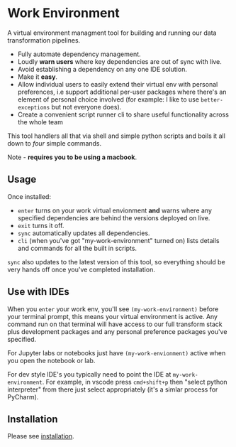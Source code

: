 
# Work Environment

A virtual environment managment tool for building and running our data transformation pipelines. 

* Fully automate dependency management.
* Loudly **warn users** where key dependencies are out of sync with live.
* Avoid establishing a dependency on any one IDE solution.
* Make it **easy**.
* Allow individual users to easily extend their virtual env with personal preferences, i.e support additional per-user packages where there's an element of personal choice involved (for example: I like to use `better-exceptions` but not everyone does).
* Create a convenient script runner cli to share useful functionality across the whole team

This tool handlers all that via shell and simple python scripts and boils it all down to _four_ simple commands.

Note - **requires you to be using a macbook**.


## Usage

Once installed:

* `enter` turns on your work virtual envionment **and** warns where any specified dependencies are behind the versions deployed on live.
* `exit` turns it off.
* `sync` automatically updates all dependencies.
* `cli` (when you've got "my-work-environment" turned on) lists details and commands for all the built in scripts.

`sync` also updates to the latest version of this tool, so everything should be very hands off once you've completed installation.

## Use with IDEs

When you `enter` your work env, you'll see `(my-work-environment)` before your terminal prompt, this means your virtual environment is active. Any command run on that terminal will have access to our full transform stack plus development packages and any personal preference packages you've specified.

For Jupyter labs or notebooks just have `(my-work-envionment)` active when you open the notebook or lab.

For dev style IDE's you typically need to point the IDE at `my-work-environment`. For example, in vscode press `cmd+shift+p` then "select python interpreter" from there just select appropriately (it's a simlar process for PyCharm).

## Installation

Please see [installation](https://github.com/mikeAdamss/work-env/blob/main/installation.md).
